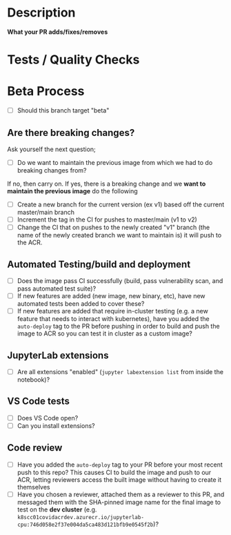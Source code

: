 # Description

**What your PR adds/fixes/removes**

# Tests / Quality Checks


# Beta Process
- [ ] Should this branch target "beta"

## Are there breaking changes?
Ask yourself the next question;
- [ ] Do we want to maintain the previous image from which we had to do breaking changes from?

If no, then carry on. If yes, there is a breaking change and we **want to maintain the previous image** do the following
- [ ] Create a new branch for the current version (ex v1) based off the current master/main branch
- [ ]  Increment the tag in the CI for pushes to master/main (v1 to v2)
- [ ] Change the CI that on pushes to the newly created "v1" branch (the name of the newly created branch we want to maintain is) it will push to the ACR. 
## Automated Testing/build and deployment
- [ ] Does the image pass CI successfully (build, pass vulnerability scan, and pass automated test suite)?
- [ ] If new features are added (new image, new binary, etc), have new automated tests been added to cover these?
- [ ] If new features are added that require in-cluster testing (e.g. a new feature that needs to interact with kubernetes), have you added the `auto-deploy` tag to the PR before pushing in order to build and push the image to ACR so you can test it in cluster as a custom image?

## JupyterLab extensions

- [ ] Are all extensions "enabled" (`jupyter labextension list` from inside the notebook)?

## VS Code tests

- [ ] Does VS Code open?
- [ ] Can you install extensions?

## Code review

- [ ] Have you added the `auto-deploy` tag to your PR before your most recent push to this repo?  This causes CI to build the image and push to our ACR, letting reviewers access the built image without having to create it themselves
- [ ] Have you chosen a reviewer, attached them as a reviewer to this PR, and messaged them with the SHA-pinned image name for the final image to test on the **dev cluster** (e.g. `k8scc01covidacrdev.azurecr.io/jupyterlab-cpu:746d058e2f37e004da5ca483d121bfb9e0545f2b`)?
